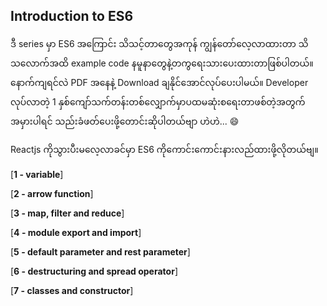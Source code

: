 ## Introduction to ES6

ဒီ series မှာ ES6 အကြောင်း သိသင့်တာတွေအကုန် ကျွန်တော်လေ့လာထားတာ သိသလောက်အထိ example code နမူနာတွေနဲ့တကွရေးသားပေးထားတာဖြစ်ပါတယ်။ နောက်ကျရင်လဲ PDF အနေနဲ့  Download ချနိုင်အောင်လုပ်ပေးပါမယ်။ Developer လုပ်လာတဲ့ 1 နှစ်ကျော်သက်တန်းတစ်လျှောက်မှာပထမဆုံးစရေးတာဖစ်တဲ့အတွက်အမှားပါရင် သည်းခံဖတ်ပေးဖို့တောင်းဆိုပါတယ်ဗျာ ဟဲဟဲ... :smile:

Reactjs ကိုသွားပီးမလေ့လာခင်မှာ ES6 ကိုကောင်းကောင်းနားလည်ထားဖို့လိုတယ်ဗျ။

[**1 - variable**]

[1 - variable]: https://github.com/aungsannphyo/introduction-to-reactjs/blob/master/es6/1-variables.md

[**2 - arrow function**]

[2 - arrow function]: https://github.com/aungsannphyo/introduction-to-reactjs/blob/master/es6/2-arrow-function.md

[**3 - map, filter and reduce**]

[3 - map, filter and reduce]: https://github.com/aungsannphyo/introduction-to-reactjs/blob/master/es6/3-map%2Cfilter%2Creduce.md

[**4 - module export and import**]

[4 - module export and import]: https://github.com/aungsannphyo/introduction-to-reactjs/blob/master/es6/4-module-export-and-import.md

[**5 - default parameter and rest parameter**]

[5 - default parameter and rest parameter]: https://github.com/aungsannphyo/introduction-to-reactjs/blob/master/es6/5-default-parameter-and-rest-parameter.md

[**6 - destructuring and spread operator**]

[6 - destructuring and spread operator]: https://github.com/aungsannphyo/introduction-to-reactjs/blob/master/es6/6-destructuring-spread-operator.md

[**7 - classes and constructor**]

[7 - classes and constructor]: https://github.com/aungsannphyo/introduction-to-reactjs/blob/master/es6/7-classes-and-constructor-functions.md

